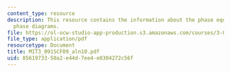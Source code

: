 ```yaml
---
content_type: resource
description: This resource contains the information about the phase equilibria and
  phase diagrams.
file: https://ol-ocw-studio-app-production.s3.amazonaws.com/courses/3-091sc-introduction-to-solid-state-chemistry-fall-2010/8561973350a2e44d7ee4e8304272c56f_MIT3_091SCF09_aln10.pdf
file_type: application/pdf
resourcetype: Document
title: MIT3_091SCF09_aln10.pdf
uid: 85619733-50a2-e44d-7ee4-e8304272c56f
---
```

